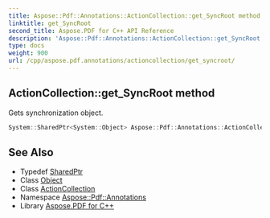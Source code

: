 ```yaml
---
title: Aspose::Pdf::Annotations::ActionCollection::get_SyncRoot method
linktitle: get_SyncRoot
second_title: Aspose.PDF for C++ API Reference
description: 'Aspose::Pdf::Annotations::ActionCollection::get_SyncRoot method. Gets synchronization object in C++.'
type: docs
weight: 900
url: /cpp/aspose.pdf.annotations/actioncollection/get_syncroot/
---
```

## ActionCollection::get_SyncRoot method


Gets synchronization object.

```cpp
System::SharedPtr<System::Object> Aspose::Pdf::Annotations::ActionCollection::get_SyncRoot() const
```

## See Also

* Typedef [SharedPtr](../../../system/sharedptr/)
* Class [Object](../../../system/object/)
* Class [ActionCollection](../)
* Namespace [Aspose::Pdf::Annotations](../../)
* Library [Aspose.PDF for C++](../../../)
